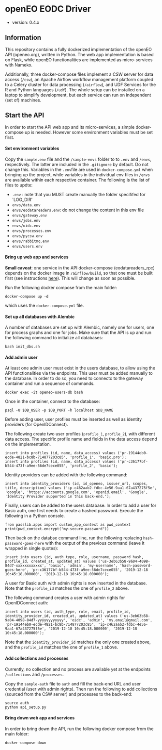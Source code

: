 # openEO EODC Driver

- version: 0.4.x

## Information

This repository contains a fully dockerized implementation of the openEO API (openeo.org), written in Python. The web app implementation is based on Flask, while openEO functionalities are implemented as micro-services with Nameko.

Additionally, three docker-compose files implement a CSW server for data access (`/csw`), an Apache Airflow workflow management platform coupled to a Celery cluster for data processing (`/airflow`), and UDF Services for the R and Python languages (`/udf`). The whole setup can be installed on a laptop to simplify development, but each service can run on independent (set of) machines.

## Start the API

In order to start the API web app and its micro-services, a simple docker-compose up is needed. However some environment variables must be set first.

#### Set environment variables

Copy the `sample.env` file and the `/sample-envs` folder to to `.env` and `/envs`, respectively. The latter are included in the `.gitignore` by default. Do not change this. Variables in the `.env`file are used in `docker-compose.yml` when bringing up the project, while variables in the individual env files in `/envs` are available within each respective container. The following is the list of files to updte:

- `.env` : note that you MUST create manually the folder specififed for 'LOG_DIR'
- `envs/data.env`
- `envs/eodatareaders.env`: do not change the content in this env file
- `envs/gateway.env`
- `envs/jobs.env`
- `envs/oidc.env`
- `envs/processes.env`
- `envs/pycsw.env`
- `envs/rabbitmq.env`
- `envs/users.env`


#### Bring up web app and services

**Small caveat**: one service in the API docker-compose (eodatareaders_rpc) depends on the docker image in `/airflow/build`, so that one must be built first (see instructions [here](./airflow/README.md)). This will change as soon as possible.

Run the following docker compose from the main folder:

```
docker-compose up -d
```

which uses the `docker-compose.yml` file.

#### Set up all databases with Alembic

A number of databases are set up with Alembic, namely one for users, one for process graphs and one for jobs. Make sure that the API is up and run the following command to initialize all databases:

```
bash init_dbs.sh
```

#### Add admin user

At least one admin user must exist in the users database, to allow using the API functionalities via the endpoints. This user must be added manually to the database. In order to do so, you need to connecto to the gateway container and run a sequence of commands.

```
docker exec -it openeo-users-db bash
```

Once in the container, connect to the database:

```
psql -U $DB_USER -p $DB_PORT -h localhost $DB_NAME
```

Before adding user, user profiles must be inserted as well as identity providers (for OpenIDConnect).

The following create two user profiles (`profile_1`, `profile_2`), with different data access. The specific profile name and fields in the data access depend on the implementation.

```
insert into profiles (id, name, data_access) values ('pr-19144eb0-ecde-4821-bc8b-714877203c85', 'profile_1', 'basic,pro');
insert into profiles (id, name, data_access) values ('pr-c36177bf-b544-473f-a9ee-56de7cece055', 'profile_2', 'basic');
```

Identity providers can be added with the following command:

```
insert into identity_providers (id, id_openeo, issuer_url, scopes, title, description) values ('ip-c462aab2-fdbc-4e56-9aa1-67a437275f5e', 'google', 'https://accounts.google.com', 'openid,email', 'Google', 'Identity Provider supported in this back-end.');
```

Finally, users can be added to the users database. In order to add a user for Basic auth, one first needs to create a hashed password. Execute the following in a Python console.

```
from passlib.apps import custom_app_context as pwd_context
print(pwd_context.encrypt("my-secure-password"))
```

Then back on the databse command line, run the following replacing `hash-password-goes-here` with the output of the previous command (leave it wrapped in single quotes):

```
insert into users (id, auth_type, role, username, password_hash, profile_id, created_at, updated_at) values ('us-3eb63b58-9a04-4098-84d7-xxxxxxxxxxxx', 'basic', 'admin', 'my-username', 'hash-password-goes-here', 'pr-c36177bf-b544-473f-a9ee-56de7cece055', '2019-12-18 10:45:18.000000', '2019-12-18 10:45:18.000000');
```

A user for Basic auth with admin rights is now inserted in the database. Note that the  `profile_id` matches the one of `profile_2` above.

The following command creates a user with admin rights for OpenIDConnect auth:

```
insert into users (id, auth_type, role, email, profile_id, identity_provider_id, created_at, updated_at) values ('us-3eb63b58-9a04-4098-84d7-yyyyyyyyyyyy', 'oidc', 'admin', 'my.email@gmail.com', 'pr-19144eb0-ecde-4821-bc8b-714877203c85', 'ip-c462aab2-fdbc-4e56-9aa1-67a437275f5e', '2019-12-18 10:45:18.000000', '2019-12-18 10:45:18.000000');
```

Note that the `identity_provider_id` matches the only one created above, and the `profile_id` matches the one of `profile_1` above.


#### Add collections and processes

Currently, no collection and no process are available yet at the endpoints `/collections` and `/processes`.

Copy the `sample-auth` file to `auth` and fill the back-end URL and user credential (user with admin rights). Then run the following to add collections (sourced from the CSW server) and processes to the back-end:

```
source auth
python api_setup.py
```

#### Bring down web app and services

In order to bring down the API, run the following docker compose from the main folder:

```
docker-compose down
```
